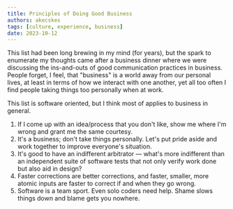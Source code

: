 ```yaml
---
title: Principles of Doing Good Business 
authors: akecskes
tags: [culture, experience, business]
date: 2023-10-12
---
```


This list had been long brewing in my mind (for years), but the spark to enumerate my thoughts came after a business dinner where we were discussing the ins-and-outs of good communication practices in business. People forget, I feel, that "business" is a world away from our personal lives, at least in terms of how we interact with one another, yet all too often I find people taking things too personally when at work.

This list is software oriented, but I think most of applies to business in general.

1. If I come up with an idea/process that you don't like, show me where I'm wrong and grant me the same courtesy.
2. It's a business; don't take things personally. Let's put pride aside and work together to improve everyone's situation.
3. It's good to have an indifferent arbitrator — what's more indifferent than an independent suite of software tests that not only verify work done but also aid in design?
4. Faster corrections are better corrections, and faster, smaller, more atomic inputs are faster to correct if and when they go wrong. 
5. Software is a team sport. Even solo coders need help. Shame slows things down and blame gets you nowhere.